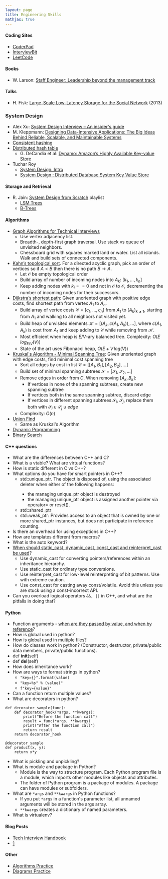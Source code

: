 ```yaml
---
layout: page
title: Engineering Skills
mathjax: true
---
```


#### Coding Sites
* [CoderPad](https://coderpad.io)
* [InterviewBit](https://www.interviewbit.com)
* [LeetCode](https://leetcode.com)

#### Books
* W. Larson: [Staff Engineer: Leadership beyond the management track](https://www.amazon.com/Staff-Engineer-Leadership-beyond-management-ebook/dp/B08RMSHYGG)

#### Talks
* H. Fisk: [Large-Scale Low-Latency Storage for the Social Network](https://www.youtube.com/watch?v=5RfFhMwRAic) (2013)

### System Design
* Alex Xu: [System Design Interview – An insider's guide](https://www.amazon.com/System-Design-Interview-insiders-Second/dp/B08CMF2CQF)
* M. Kleppmann: [Designing Data-Intensive Applications: The Big Ideas Behind Reliable, Scalable, and Maintainable Systems](https://www.amazon.com/Designing-Data-Intensive-Applications-Reliable-Maintainable/dp/1449373321)
* [Consistent hashing](https://en.wikipedia.org/wiki/Consistent_hashing)
* [Distributed hash table](https://en.wikipedia.org/wiki/Distributed_hash_table)
  * G. DeCandia et al: [Dynamo: Amazon’s Highly Available Key-value Store](https://www.allthingsdistributed.com/files/amazon-dynamo-sosp2007.pdf (2007))
* Tuchar Roy
  * [System Design: Intro](https://www.youtube.com/watch?v=UzLMhqg3_Wc&list=RDCMUCZLJf_R2sWyUtXSKiKlyvAw&start_radio=1&rv=UzLMhqg3_Wc&t=624)
  * [System Design : Distributed Database System Key Value Store](https://www.youtube.com/watch?v=UzLMhqg3_Wc&list=RDCMUCZLJf_R2sWyUtXSKiKlyvAw&start_radio=1&rv=UzLMhqg3_Wc&t=624)

#### Storage and Retrieval
* R. Jain: [System Design from Scratch](https://www.youtube.com/playlist?list=PLfBJlB6T2eOukvc2lrkAbeZBqUS94ji1r) playlist
  * [LSM Trees](https://www.youtube.com/watch?v=P2xtlLymqqI)
  * [B-Trees](https://www.youtube.com/watch?v=CpCUZRQGkcs&list=PLfBJlB6T2eOukvc2lrkAbeZBqUS94ji1r&index=5)

#### Algorithms
* [Graph Algorithms for Technical Interviews](https://www.youtube.com/watch?v=tWVWeAqZ0WU)
  * Use vertex adjacency list.
  * Breadth-, depth-first graph traversal. Use stack vs queue of unvisited neighbors.
  * Chessboard grid with squares marked land or water. List all islands. Walk and build sets of connected components.
* [Kahn’s topological sort](https://youtu.be/cIBFEhD77b4). For a directed acyclic graph, pick an order of vertices so if $A \lt B$ then there is no path $B \rightarrow A$.
  * Let $\mathcal{O}$ be empty topological order
  * Build array of number of incoming nodes into $A_k$: $[k_1, ..., k_n]$
  * Keep adding nodes with $k_i == 0$ and not in $\mathcal{O}$ to $\mathcal{O}$, decrementing the number of incoming nodes for their successors.
* [Dijkstra’s shortest path](https://youtu.be/pSqmAO-m7Lk): Given unoriented graph with positive edge costs, find shortest path from vertex $A_1$ to $A_n$.
  * Build array of vertex costs $\mathcal{C} = [c_1, ..., c_n]$ from $A_1$ to $(A_k)_{k \ge 1}$, starting from $A_1$ and walking to all neighbors not visited yet.
  * Build heap of unvisited elements $\mathcal{H} = [(A_k, c(A_1, A_k)), ... ]$, where $c(A_1, A_k)$ is cost from $A_1$ and keep adding to $\mathcal{C}$ while removing from $\mathcal{H}$.
  * Most efficient when heap is $E/V$-ary balanced tree. Complexity: $O(E \, log_{E/V}(V))$
  * State of the art uses Fibonacci heap, $O(E + V \, log(V))$
* [Kruskal's Algorithm - Minimal Spanning Tree](https://www.youtube.com/watch?v=JZBQLXgSGfs): Given unoriented graph with edge costs, find minimal cost spanning tree
  * Sort all edges by cost in list $\mathcal{C} = [[A_1, B_1], [A_2, B_2], ...]$
  * Build set of minimal spanning subtrees $\mathcal{S} = [\mathcal{S}_1, \mathcal{S}_2, ...]$
  * Remove edges in order from ${C}$. When removing $[A_k, B_k]$:
    * If vertices in none of the spanning subtrees, create new spanning subtree
    * If vertices both in the same spanning subtree, discard edge
    * If vertices in different spanning subtrees $\mathcal{S}_i$, $\mathcal{S}_j$, replace them both with $\mathcal{S}_i \cup \mathcal{S}_j \cup edge$
  * Complexity: $O(n)$
* [Union Find](https://www.youtube.com/watch?v=ibjEGG7ylHk)
  * Same as Kruskal's Algorithm
* [Dynamic Programming](https://www.youtube.com/watch?v=oBt53YbR9Kk)
* [Binary Search](https://leetcode.com/discuss/general-discussion/786126/Python-Powerful-Ultimate-Binary-Search-Template.-Solved-many-problems)

#### C++ questions
* What are the differences between C++ and C?
* What is a vtable? What are virtual functions?
* How is static different in C vs C++?
* What options do you have for smart pointers in C++?
  * std::unique_ptr<X>. The object is disposed of, using the associated deleter when either of the following happens:
    * the managing unique_ptr object is destroyed
    * the managing unique_ptr object is assigned another pointer via operator= or reset().
  * std::shared_ptr<X>
  * std::weak_ptr<X>: Provides access to an object that is owned by one or more shared_ptr instances, but does not participate in reference counting.
* Is there an overhead for using exceptions in C++?
* How are templates different from macros?
* What is the auto keyword?
* [When should static_cast, dynamic_cast, const_cast and reinterpret_cast be used](https://stackoverflow.com/questions/332030/when-should-static-cast-dynamic-cast-const-cast-and-reinterpret-cast-be-used)?
  * Use dynamic_cast for converting pointers/references within an inheritance hierarchy.
  * Use static_cast for ordinary type conversions.
  * Use reinterpret_cast for low-level reinterpreting of bit patterns. Use with extreme caution.
  * Use const_cast for casting away const/volatile. Avoid this unless you are stuck using a const-incorrect API.
* Can you overload logical operators `&&, ||` in C++, and what are the pitfalls in doing that?

#### Python
* Function arguments - [when are they passed by value, and when by reference](https://stackoverflow.com/questions/9696495/python-when-is-a-variable-passed-by-reference-and-when-by-value)?
* How is global used in python?
* How is global used in multiple files?
* How do classes work in python? (Constructor, destructor, private/public data members, private/public functions). 
* def __init__(self)
* def __del__(self)
* How does inheritance work?
* How are ways to format strings in python?
  * `"key={}".format(value)`
  * `"key=%s" % (value)"`
  * `f"key={value}"`
* Can a function return multiple values?
* What are decorators in python?
```
def decorator_sample(func):
    def decorator_hook(*args, **kwargs):
        print("Before the function call")
        result = func(*args, **kwargs)
        print("After the function call")
        return result
    return decorator_hook

@decorator_sample
def product(x, y):
    return x*y
```
* What is pickling and unpickling?
* What is module and package in Python?
  * Module is the way to structure program. Each Python program file is a module, which imports other modules like objects and attributes.
  * The folder of Python program is a package of modules. A package can have modules or subfolders.
* What are `*args` and `**kwargs` in Python functions?
  * If you put `*args` in a function's parameter list, all unnamed arguments will be stored in the args array. 
  * `**kwargs` creates a dictionary of named parameters.
* What is virtualenv?


#### Blog Posts
* [Tech Interview Handbook](https://www.techinterviewhandbook.org/software-engineering-interview-guide/)
* [1](https://www.teamblind.com/post/7-onsites-7-offers-aAFTykAD)

#### Other
* [Algorithms Practice](engineering_skills/algorithms_practice.md)
* [Diagrams Practice](engineering_skills/diagrams_practice.md)